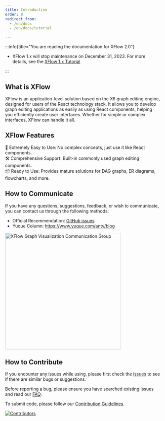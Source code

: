 ```yaml
---
title: Introduction
order: 0
redirect_from:
  - /en/docs
  - /en/docs/tutorial

---
```


:::info{title="You are reading the documentation for XFlow 2.0"}

- XFlow 1.x will stop maintenance on December 31, 2023. For more details, see the [XFlow 1.x Tutorial](https://xflow.antv.vision/en/docs/tutorial/intro/about)

:::

## What is XFlow

XFlow is an application-level solution based on the X6 graph editing engine, designed for users of the React technology stack. It allows you to develop graph editing applications as easily as using React components, helping you efficiently create user interfaces. Whether for simple or complex interfaces, XFlow can handle it all.

## XFlow Features

🚀  Extremely Easy to Use: No complex concepts, just use it like React components.  
🛠️  Comprehensive Support: Built-in commonly used graph editing components.  
📦  Ready to Use: Provides mature solutions for DAG graphs, ER diagrams, flowcharts, and more.

## How to Communicate

If you have any questions, suggestions, feedback, or wish to communicate, you can contact us through the following methods:

- Official Recommendation: [GitHub issues](https://github.com/antvis/XFlow/issues/new/choose)  
- Yuque Column: <https://www.yuque.com/antv/blog>  

<a href="https://qr.dingtalk.com/action/joingroup?code=v1,k1,rOHuvgq5s0EHDktyyQJffDE3ZAmHnbB2e6iwn/w4BKs=&#x26;_dt_no_comment=1&#x26;origin=11" target="_blank" rel="noopener noreferrer">
  <img src="https://gw.alipayobjects.com/mdn/rms_19b204/afts/img/A*KuL6R7t0Xw0AAAAAAAAAAAAAARQnAQ" alt="XFlow Graph Visualization Communication Group" width="375">
</a>

## How to Contribute

If you encounter any issues while using, please first check the [issues](https://github.com/antvis/x6/issues) to see if there are similar bugs or suggestions.

Before reporting a bug, please ensure you have searched existing issues and read our [FAQ]("/xflow/faq").

To submit code, please follow our [Contribution Guidelines](https://github.com/antvis/X6/blob/master/CONTRIBUTING.md).

<a href="https://github.com/antvis/xflow/graphs/contributors" target="_blank" rel="noopener noreferrer">
  <img src="https://opencollective.com/x6/contributors.svg?width=890&button=false" alt="Contributors">
</a>
